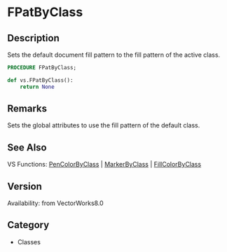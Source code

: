# FPatByClass

## Description
Sets the default document fill pattern to the fill pattern of the active class.

```pascal
PROCEDURE FPatByClass;
```

```python
def vs.FPatByClass():
    return None
```

## Remarks
Sets the global attributes to use the fill pattern of the default class.

## See Also
VS Functions:
[PenColorByClass](PenColorByClass.md) 
| [MarkerByClass](MarkerByClass.md) 
| [FillColorByClass](FillColorByClass.md)

## Version
Availability: from VectorWorks8.0

## Category
* Classes

